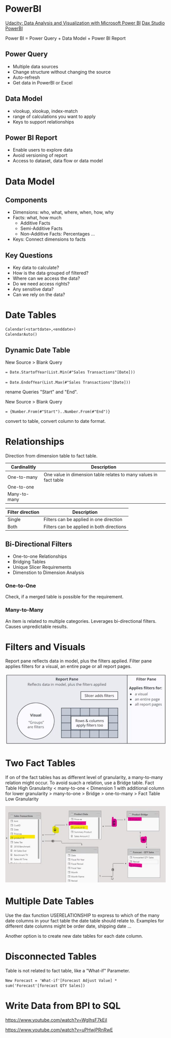 # PowerBI

[Udacity: Data Analysis and Visualization with Microsoft Power BI](https://learn.udacity.com/nanodegrees/nd331)
[Dax Studio](https://daxstudio.org/)
[PowerBI](https://powerbi.microsoft.com/)

Power BI = Power Query + Data Model + Power BI Report

## Power Query

* Multiple data sources
* Change structure without changing the source
* Auto-refresh
* Get data in PowerBI or Excel

## Data Model

* vlookup, xlookup, index-match
* range of calculations you want to apply
* Keys to support relationships

## Power BI Report

* Enable users to explore data
* Avoid versioning of report
* Access to dataset, data flow or data model

# Data Model

## Components

* Dimensions: who, what, where, when, how, why
* Facts: what, how much
  * Additive Facts
  * Semi-Additive Facts
  * Non-Additive Facts: Percentages ...
* Keys: Connect dimensions to facts

## Key Questions

* Key data to calculate?
* How is the data grouped of filtered?
* Where can we access the data?
* Do we need access rights?
* Any sensitive data?
* Can we rely on the data?

# Date Tables

    Calendar(<startdate>,<enddate>)
    CalendarAuto()
    
## Dynamic Date Table

New Source > Blank Query

    = Date.StartofYear(List.Min(#"Sales Transactions"[Date]))
    
    = Date.EndofYear(List.Max(#"Sales Transactions"[Date]))
    
rename Queries "Start" and "End".

New Source > Blank Query

    = {Number.From(#"Start")..Number.From(#"End")}
     
convert to table, convert column to date format.

# Relationships

Direction from dimension table to fact table.

|Cardinalitly|Description|
|-|-|
|One-to-many|One value in dimension table relates to many values in fact table|
|One-to-one||
|Many-to-many||

|Filter direction|Description|
|-|-|
|Single|Filters can be applied in one direction|
|Both|Filters can be applied in both directions|

## Bi-Directional Filters

* One-to-one Relationships
* Bridging Tables
* Unique Slicer Requirements
* Dimenstion to Dimension Analysis

### One-to-One

Check, if a merged table is possible for the requirement.

### Many-to-Many

An item is related to multiple categories. Leverages bi-directional filters. Causes unpredictable results.

# Filters and Visuals

Report pane reflects data in model, plus the filters applied. Filter pane applies filters for a visual, an entire page or all report pages.

![PBI Filters](../img/pbi_filters_1.jpg)

# Two Fact Tables
    
If on of the fact tables has as different level of granularity, a many-to-many relation might occur. To avoid suach a relation, use a Bridge table. Fact Table High Granularity < many-to-one < Dimension 1 with additional column for lower granularity > many-to-one > Bridge > one-to-many > Fact Table Low Granularity
    
![PBI Two Fact Tables](../img/pbi_2.jpg)

# Multiple Date Tables

Use the dax function USERELATIONSHIP to express to which of the many date columns in your fact table the date table should relate to. Examples for different date columns might be order date, shipping date ...  

Another option is to create new date tables for each date column.

# Disconnected Tables

Table is not related to fact table, like a "What-if" Parameter.

    New Forecast = 'What-if'[Forecast Adjust Value] * sum('Forecast'[forecast QTY Sales])

# Write Data from BPI to SQL

https://www.youtube.com/watch?v=WgIhsF7kEjI

https://www.youtube.com/watch?v=uPHwjPRnRwE

